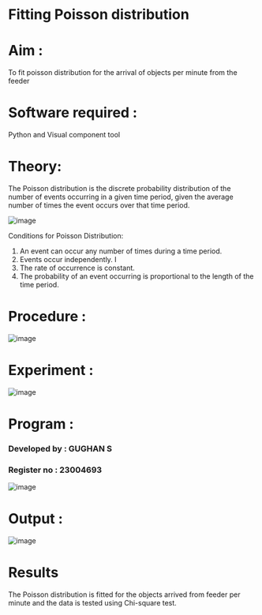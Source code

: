 # Fitting Poisson  distribution
# Aim : 

To fit poisson distribution for the arrival of objects per minute from the feeder

# Software required :  

Python and Visual component tool

# Theory:

The Poisson distribution is the discrete probability distribution of the number of events occurring in a given time period, given the average number of times the event occurs over that time period.

![image](https://user-images.githubusercontent.com/104613195/166248326-fd042076-8b0b-40c4-8b11-1d8e8fcb74db.png)

 Conditions for Poisson Distribution:

1. An event can occur any number of times during a time period.
2. Events occur independently. I
3. The rate of occurrence is constant.
4. The probability of an event occurring is proportional to the length of the time period. 
 
# Procedure :

![image](https://user-images.githubusercontent.com/104613195/166251988-d0c53205-6080-4f7b-ae4c-398178586637.png)

# Experiment :

![image](https://user-images.githubusercontent.com/103921593/230282876-f4a5afbf-cac1-4648-a1b0-c78840638a8e.png)

# Program :
### Developed by : GUGHAN S
### Register no : 23004693

![image](https://github.com/GUGHAN-3001/Poisson_distribution/assets/150009432/1f06e839-e4d2-4aa2-b354-1b921d8238c1)

# Output : 
![image](https://github.com/GUGHAN-3001/Poisson_distribution/assets/150009432/9a92e19e-223b-4652-b7d6-69c8af0f933f)


# Results

The Poisson distribution is fitted for the objects arrived from feeder per minute and the data is tested using Chi-square test. 
 
